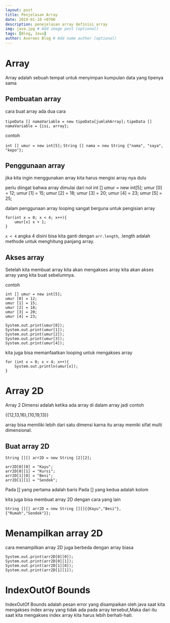 ```yaml
---
layout: post
title: Penjelasan Array
date: 2019-01-10 +0700
description: penejelasan array definisi array
img: java.jpg # Add image post (optional)
tags: [Blog, Java]
author: Averoes Blog # Add name author (optional)
---
```


# Array 
Array adalah sebuah tempat untuk menyimpan kumpulan data yang tipenya sama

## Pembuatan array

cara buat array ada dua cara

`tipeData [] namaVariable = new tipeData[jumlahArray];`
`tipeData [] namaVariable = {isi, array};`

contoh

`int [] umur = new int[5];`
`String [] nama = new String {"nama", "saya", "kepo"};`

## Penggunaan array 
jika kita ingin menggunakan array kita harus mengisi array nya dulu

perlu diingat bahwa array dimulai dari nol
	int [] umur = new int[5];
	umur [0] = 12;
	umur [1] = 15;
	umur [2] = 18;
	umur [3] = 20;
	umur [4] = 23;
	umur [5] = 25;

dalam penggunaan array looping sangat berguna untuk pengisian array 

	for(int x = 0; x < 4; x++){
		umur[x] x + 1;
	}

`x < 4` angka 4 disini bisa kita ganti dengan `arr.length`, .length adalah methode untuk menghitung panjang array.

## Akses array
Setelah kita membuat array kita akan mengakses array
kita akan akses array yang kita buat sebelumnya.

contoh

	int [] umur = new int[5];
	umur [0] = 12;
	umur [1] = 15;
	umur [2] = 18;
	umur [3] = 20;
	umur [4] = 23;

	System.out.print(umur[0]);
	System.out.print(umur[1]);
	System.out.print(umur[2]);
	System.out.print(umur[3]);
	System.out.print(umur[4]);

kita juga bisa memanfaatkan looping untuk mengakses array

	for (int x = 0; x < 4; x++){
		System.out.println(umur[x]);
	}


# Array 2D
Array 2 Dimensi adalah ketika ada array di dalam array jadi 
contoh 

\{\{12,13,16\},\{10,19,13\}\}

array bisa memiliki lebih dari satu dimensi karna itu array memiki sifat multi dimensional.

## Buat array 2D

	String [][] arr2D = new String [2][2];

	arr2D[0][0] = "Kayu";
	arr2D[0][1] = "Kursi";
	arr2D[1][0] = "Besi";
	arr2D[1][1] = "Sendok";

Pada [] yang pertama adalah baris
Pada [] yang kedua adalah kolom

kita juga bisa membuat array 2D dengan cara yang lain

	String [][] arr2D = new String [][]{{Kayu","Besi"},{"Rumah","Sendok"}};

# Menampilkan array 2D

cara menampilkan array 2D juga berbeda dengan array biasa

	System.out.print(arr2D[0][0]);
	System.out.print(arr2D[0][1]);
	System.out.print(arr2D[1][0]);
	System.out.print(arr2D[1][1]);

# IndexOutOf Bounds
IndexOutOf Bounds adalah pesan error yang disampaikan oleh java saat kita mengakses index array yang tidak ada pada array tersebut,Maka dari itu saat kita mengakses index array kita harus lebih berhati-hati.

